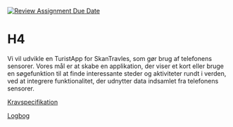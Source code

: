 [![Review Assignment Due Date](https://classroom.github.com/assets/deadline-readme-button-22041afd0340ce965d47ae6ef1cefeee28c7c493a6346c4f15d667ab976d596c.svg)](https://classroom.github.com/a/nlVhM163)
# H4

Vi vil udvikle en TuristApp for SkanTravles, som gør brug af telefonens sensorer. Vores mål er at skabe en applikation, der viser et kort eller bruge en søgefunktion til at finde interessante steder og aktiviteter rundt i verden, ved at integrere funktionalitet, der udnytter data indsamlet fra telefonens sensorer.

[Kravspecifikation](Docs/kravspec.md)

[Logbog](Docs/SCRUM%20Logbog.md)
